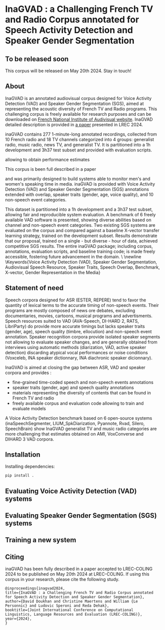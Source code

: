 # InaGVAD : a Challenging French TV and Radio Corpus annotated for Speech Activity Detection and Speaker Gender Segmentation

## To be released soon

This corpus will be released on May 20th 2024.
Stay in touch!


## About
InaGVAD is an annotated audiovisual corpus designed for Voice Activity Detection (VAD) and Speaker Gender Segmentation (SGS), aimed at representing the acoustic diversity of French TV and Radio programs.
This challenging corpus is freely available for research purposes and can be downloaded on [French National Institute of Audivisual website](https://www.ina.fr/institut-national-audiovisuel/research/dataset-project).
InaGVAD detailed description is provided in [a paper](#citing) presented in LREC 2024.


inaGVAD contains 277 1-minute-long annotated recordings, collected from 10 French radio and 18 TV channels categorized into 4 groups: generalist radio, music radio, news TV, and generalist TV.
It is partitioned into a 1h development and 3h37 test subset and provided with evaluation scripts.

allowing to obtain performance estimates 


This corpus is been full described in a paper 





 and was primarily designed to build systems able to monitor men's and women's speaking time in media.
inaGVAD is provided with Voice Activity Detection (VAD) and Speaker Gender Segmentation (SGS) annotations extended with overlap, speaker traits (gender, age, voice quality), and 10 non-speech event categories.

This dataset is partitioned into a 1h development and a 3h37 test subset, allowing fair and reproducible system evaluation.
A benchmark of 6 freely available VAD software is presented, showing diverse abilities based on channel and non-speech event categories.
Two existing SGS systems are evaluated on the corpus and compared against a baseline X-vector transfer learning strategy, trained on the development subset.
Results demonstrate that our proposal, trained on a single - but diverse - hour of data, achieved competitive SGS results.
The entire inaGVAD package; including corpus, annotations, evaluation scripts, and baseline training code; is made freely accessible, fostering future advancement in the domain.
\\ \newline \Keywords{Voice Activity Detection (VAD), Speaker Gender Segmentation, Audiovisual Speech Resource, Speaker Traits, Speech Overlap, Benchmark, X-vector, Gender Representation in the Media} 

## Statement of need

Speech corpora designed for ASR (ESTER, REPERE) tend to favor the quantity of lexical terms to the accurate timing of non-speech events.
Their programs are mostly composed of news ore debates, excluding documentaries, movies, cartoons, musical programs and advertisments.
Speech resources suited to VAD (AVA-Speech, DI-HARD 2, RATS, LibriParty) do provide more accurate timings but lacks speaker traits (gender, age), speech quality (timbre, ellocution) and non-speech event annotation.
Speaker recognition corpora provide isolated speaker segments not allowing to evaluate speaker changes, and are generally obtained from interviews using automatic methods (diarization, VAD, active speaker detection) discarding atypical vocal performances or noise conditions (Voxceleb, INA speaker dictionnary, INA diachronic speaker dicionnary).

InaGVAD is aimed at closing the gap between ASR, VAD and speaker corpora and provides :
* fine-grained time-coded speech and non-speech events annotations
* speaker traits (gender, age) and speech quality annotations
* materials representing the diversity of contents that can be found in French TV and radio
* freely available corpus and evaluation code allowing to train and evaluate models

A Voice Activity Detection benchmark based on 6 open-source systems (inaSpeechSegmenter, LIUM_SpkDiarization, Pyannote, Rvad, Silero, SpeechBrain) show InaGVAD generalist TV and music radio categories are more challenging that estimates obtained on AMI, VoxConverse and DIHARD 3 VAD corpora.

## Installation

Installing dependencies:
```bash
pip install .
```

## Evaluating Voice Activity Detection (VAD) systems

## Evaluating Speaker Gender Segmentation (SGS) systems

## Training a new system


## Citing

inaGVAD has been fully described in a paper accepted to LREC-COLING 2024 to be published on May 20th 2024 at LREC-COLING.
If using this corpus in your research, please cite the following study.

```
@inproceedings{inagvad2024,
title={InaGVAD : a Challenging French TV and Radio Corpus annotated for Speech Activity Detection and Speaker Gender Segmentation},
author={David Doukhan and Christine Maertens and William {Le Personnic} and Ludovic Speroni and Reda Dehak},
booktitle={Joint International Conference on Computational Linguistics, Language Resources and Evaluation (LREC-COLING)},
year={2024},
}
```

